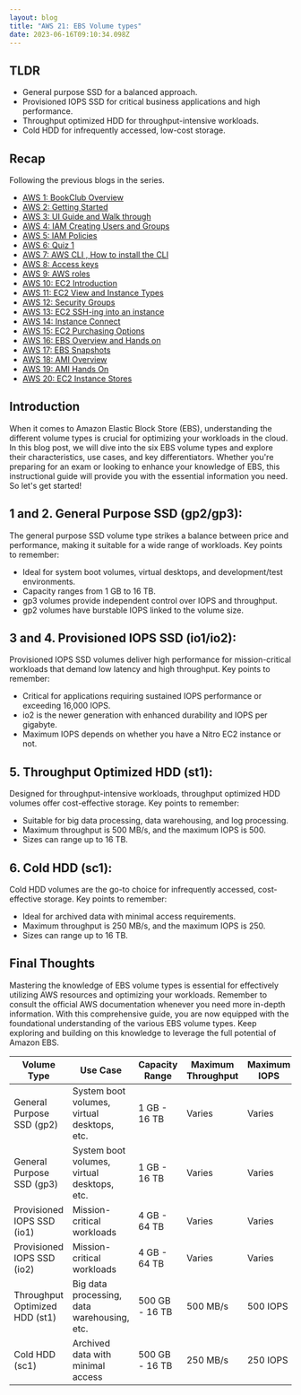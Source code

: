 ```yaml
---
layout: blog
title: "AWS 21: EBS Volume types"
date: 2023-06-16T09:10:34.098Z
---
```


## TLDR

- General purpose SSD for a balanced approach.
- Provisioned IOPS SSD for critical business applications and high performance.
- Throughput optimized HDD for throughput-intensive workloads.
- Cold HDD for infrequently accessed, low-cost storage.

## Recap

Following the previous blogs in the series.

- [AWS 1: BookClub Overview](https://magicishaqblog.netlify.app/aws/)
- [AWS 2: Getting Started](https://magicishaqblog.netlify.app/2023-01-23-aws-2-getting-started/)
- [AWS 3: UI Guide and Walk through](https://magicishaqblog.netlify.app/2023-01-27-aws-3-UI-guide-and-walkthrough)
- [AWS 4: IAM Creating Users and Groups](https://magicishaqblog.netlify.app/2023-01-28-aws-4-IAM)
- [AWS 5: IAM Policies](https://magicishaqblog.netlify.app/2023-02-03-aws-5-IAM-polices)
- [AWS 6: Quiz 1 ](https://magicishaqblog.netlify.app/aws-quiz-one)
- [AWS 7: AWS CLI , How to install the CLI](https://magicishaqblog.netlify.app/2023-10-03-aws-7-cli)
- [AWS 8: Access keys](https://magicishaqblog.netlify.app/2023-10-03-aws-8-access-keys)
- [AWS 9: AWS roles](https://magicishaqblog.netlify.app/2023-02-17-aws-9-roles)
- [AWS 10: EC2 Introduction](https://magicishaqblog.netlify.app/2023-02-24-aws-10-EC2/)
- [AWS 11: EC2 View and Instance Types](https://magicishaqblog.netlify.app/2023-03-03-aws-11-EC2-View-and-instance-types)
- [AWS 12: Security Groups](https://magicishaqblog.netlify.app/2023-03-10-aws-12-security-groups)
- [AWS 13: EC2 SSH-ing into an instance](https://magicishaqblog.netlify.app/2023-03-17-aws-13-ssh)
- [AWS 14: Instance Connect](https://magicishaqblog.netlify.app/2023-03-24-aws-14-instance-connect)
- [AWS 15: EC2 Purchasing Options](https://magicishaqblog.netlify.app/2023-03-31-aws-15-EC2-purchasing-options)
- [AWS 16: EBS Overview and Hands on](https://magicishaqblog.netlify.app/2023-04-14-aws-16-EBS-Overview-and-Hands-On)
- [AWS 17: EBS Snapshots](https://magicishaqblog.netlify.app/2023-04-21-aws-17-ebs-snapshots)
- [AWS 18: AMI Overview](https://magicishaqblog.netlify.app/2023-04-28-aws-18-ami)
- [AWS 19: AMI Hands On](https://magicishaqblog.netlify.app/2023-06-02-aws-19-AMI-Hands-On)
- [AWS 20: EC2 Instance Stores](https://magicishaqblog.netlify.app/2023-06-09-aws-20-EC2-Instance-Store)

## Introduction

When it comes to Amazon Elastic Block Store (EBS), understanding the different volume types is crucial for optimizing your workloads in the cloud. In this blog post, we will dive into the six EBS volume types and explore their characteristics, use cases, and key differentiators. Whether you're preparing for an exam or looking to enhance your knowledge of EBS, this instructional guide will provide you with the essential information you need. So let's get started!

## 1 and 2.  General Purpose SSD (gp2/gp3):

The general purpose SSD volume type strikes a balance between price and performance, making it suitable for a wide range of workloads. Key points to remember:

- Ideal for system boot volumes, virtual desktops, and development/test environments.
- Capacity ranges from 1 GB to 16 TB.
- gp3 volumes provide independent control over IOPS and throughput.
- gp2 volumes have burstable IOPS linked to the volume size.

## 3 and 4. Provisioned IOPS SSD (io1/io2):

Provisioned IOPS SSD volumes deliver high performance for mission-critical workloads that demand low latency and high throughput. Key points to remember:

- Critical for applications requiring sustained IOPS performance or exceeding 16,000 IOPS.
- io2 is the newer generation with enhanced durability and IOPS per gigabyte.
- Maximum IOPS depends on whether you have a Nitro EC2 instance or not.

## 5. Throughput Optimized HDD (st1):

Designed for throughput-intensive workloads, throughput optimized HDD volumes offer cost-effective storage. Key points to remember:

- Suitable for big data processing, data warehousing, and log processing.
- Maximum throughput is 500 MB/s, and the maximum IOPS is 500.
- Sizes can range up to 16 TB.

## 6. Cold HDD (sc1):

Cold HDD volumes are the go-to choice for infrequently accessed, cost-effective storage. Key points to remember:

- Ideal for archived data with minimal access requirements.
- Maximum throughput is 250 MB/s, and the maximum IOPS is 250.
- Sizes can range up to 16 TB.

## Final Thoughts

Mastering the knowledge of EBS volume types is essential for effectively utilizing AWS resources and optimizing your workloads. Remember to consult the official AWS documentation whenever you need more in-depth information. With this comprehensive guide, you are now equipped with the foundational understanding of the various EBS volume types. Keep exploring and building on this knowledge to leverage the full potential of Amazon EBS.

| Volume Type                    | Use Case                                    | Capacity Range | Maximum Throughput | Maximum IOPS |
| ------------------------------ | ------------------------------------------- | -------------- | ------------------ | ------------ |
| General Purpose SSD (gp2)      | System boot volumes, virtual desktops, etc. | 1 GB - 16 TB   | Varies             | Varies       |
| General Purpose SSD (gp3)      | System boot volumes, virtual desktops, etc. | 1 GB - 16 TB   | Varies             | Varies       |
| Provisioned IOPS SSD (io1)     | Mission-critical workloads                  | 4 GB - 64 TB   | Varies             | Varies       |
| Provisioned IOPS SSD (io2)     | Mission-critical workloads                  | 4 GB - 64 TB   | Varies             | Varies       |
| Throughput Optimized HDD (st1) | Big data processing, data warehousing, etc. | 500 GB - 16 TB | 500 MB/s           | 500 IOPS     |
| Cold HDD (sc1)                 | Archived data with minimal access           | 500 GB - 16 TB | 250 MB/s           | 250 IOPS     |


